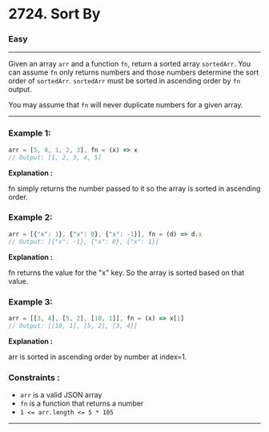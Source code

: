 # 2724. Sort By

### Easy

---

Given an array `arr` and a function `fn`, return a sorted array `sortedArr`. You can assume `fn` only returns numbers and those numbers determine the sort order of `sortedArr`. `sortedArr` must be sorted in ascending order by `fn` output.

You may assume that `fn` will never duplicate numbers for a given array.

---

### Example 1:

```javascript
arr = [5, 4, 1, 2, 3], fn = (x) => x
// Output: [1, 2, 3, 4, 5]
```

**Explanation :**

fn simply returns the number passed to it so the array is sorted in ascending order.

### Example 2:

```javascript
arr = [{"x": 1}, {"x": 0}, {"x": -1}], fn = (d) => d.x
// Output: [{"x": -1}, {"x": 0}, {"x": 1}]
```

**Explanation :**

fn returns the value for the "x" key. So the array is sorted based on that value.

### Example 3:

```javascript
arr = [[3, 4], [5, 2], [10, 1]], fn = (x) => x[1]
// Output: [[10, 1], [5, 2], [3, 4]]
```

**Explanation :**

arr is sorted in ascending order by number at index=1.

### Constraints :

- `arr` is a valid JSON array
- `fn` is a function that returns a number
- `1 <= arr.length <= 5 * 105`

---